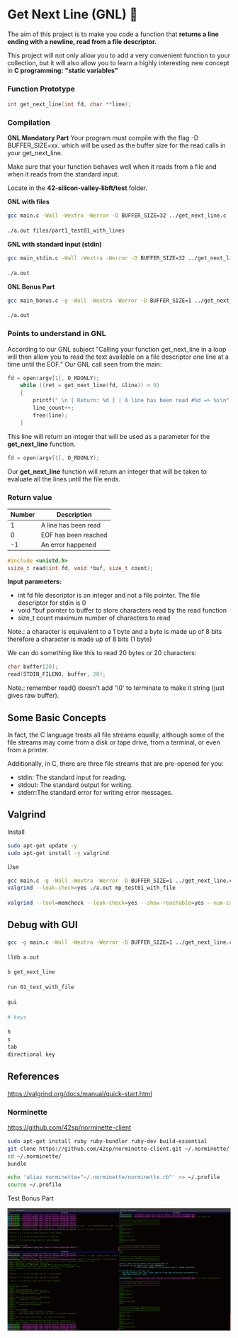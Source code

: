 # Get Next Line (GNL)  :tractor:

The aim of this project is to make you code a function that **returns a line
ending with a newline, read from a file descriptor.**

This project will not only allow you to add a very convenient function to your collection,
but it will also allow you to learn a highly interesting new concept in **C programming:**
**"static variables"**

### Function Prototype
```c
int	get_next_line(int fd, char **line);
```
### Compilation

**GNL Mandatory Part**
Your program must compile with the flag -D BUFFER_SIZE=xx. which will be used
as the buffer size for the read calls in your get_next_line.

Make sure that your function behaves well when it reads from a file and when it
reads from the standard input.

Locate in the **42-silicon-valley-libft/test** folder.

**GNL with files**
```bash
gcc main.c -Wall -Wextra -Werror -D BUFFER_SIZE=32 ../get_next_line.c ../get_next_line_utils.c  -I ../

./a.out files/part1_test01_with_lines
```

**GNL with standard input (stdin)**
```bash
gcc main_stdin.c -Wall -Wextra -Werror -D BUFFER_SIZE=32 ../get_next_line.c ../get_next_line_utils.c -I ../

./a.out
```

**GNL Bonus Part**
```bash
gcc main_bonus.c -g -Wall -Wextra -Werror -D BUFFER_SIZE=1 ../get_next_line_bonus.c ../get_next_line_utils_bonus.c -I ../

./a.out
```

### Points to understand in GNL

According to our GNL subject "Calling your function get_next_line in a loop will then allow you to read the text
available on a file descriptor one line at a time until the EOF." 
Our GNL call seen from the main:

```c
fd = open(argv[1], O_RDONLY);
	while ((ret = get_next_line(fd, &line)) > 0)
	{
		printf(" \n [ Return: %d ] | A line has been read #%d => %s\n", ret, line_count, line);
		line_count++;
		free(line);
	}
```

This line will return an integer that will be used as a parameter for the **get_next_line** function.
```c
fd = open(argv[1], O_RDONLY);
```
Our **get_next_line** function will return an integer that will be taken to evaluate all the lines until the file ends.

### Return value
 | Number | Description         |
 |-----------|----------------------|
 | 1 | A line has been read |
 | 0 | EOF has been reached |
 | -1 | An error happened |



```c
#include <unistd.h>
ssize_t read(int fd, void *buf, size_t count);
```
**Input parameters:**
- int fd file descriptor is an integer and not a file pointer. The file descriptor for stdin is 0
- void *buf pointer to buffer to store characters read by the read function
- size_t count maximum number of characters to read

Note.: a character is equivalent to a 1 byte and a byte is made up of 8 bits therefore a character is made up of 8 bits (1 byte)

We can do something like this to read 20 bytes or 20 characters:
```c
char buffer[20];
read(STDIN_FILENO, buffer, 20);
```

Note.: remember read() doesn't add '\0' to terminate to make it string (just gives raw buffer).

## Some Basic Concepts

In fact, the C language treats all file streams equally, although some of the file streams may come from a disk or tape drive, from a terminal, or even from a printer.

Additionally, in C, there are three file streams that are pre-opened for you:
- stdin: The standard input for reading.
- stdout: The standard output for writing.
- stderr:The standard error for writing error messages.


## Valgrind

Install
```bash
sudo apt-get update -y
sudo apt-get install -y valgrind
```

Use
```bash
gcc main.c -g -Wall -Wextra -Werror -D BUFFER_SIZE=1 ../get_next_line.c ../get_next_line_utils.c
valgrind --leak-check=yes ./a.out mp_test01_with_file

valgrind --tool=memcheck --leak-check=yes --show-reachable=yes --num-callers=20 --track-fds=yes ./a.out
```


## Debug with GUI
```bash
gcc -g main.c -Wall -Wextra -Werror -D BUFFER_SIZE=1 ../get_next_line.c ../get_next_line_utils.c

lldb a.out

b get_next_line

run 01_test_with_file

gui

# keys

h
s
tab
directional key
```


## References

https://valgrind.org/docs/manual/quick-start.html


### Norminette
https://github.com/42sp/norminette-client

```bash
sudo apt-get install ruby ruby-bundler ruby-dev build-essential
git clone https://github.com/42sp/norminette-client.git ~/.norminette/
cd ~/.norminette/
bundle
```

```bash
echo 'alias norminette="~/.norminette/norminette.rb"' >> ~/.profile
source ~/.profile
```

Test Bonus Part





![alt text](img/tests.png)